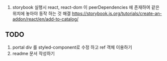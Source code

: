1. storybook 실행시 react, react-dom 이 peerDependencies 에 존재하여 같은 위치에 놓아야 동작 하는 것 해결
  https://storybook.js.org/tutorials/create-an-addon/react/en/add-to-catalog/



## TODO
1. portal div 를 styled-component로 수정 하고 ref 객체 이용하기
2. readme 문서 작성하기